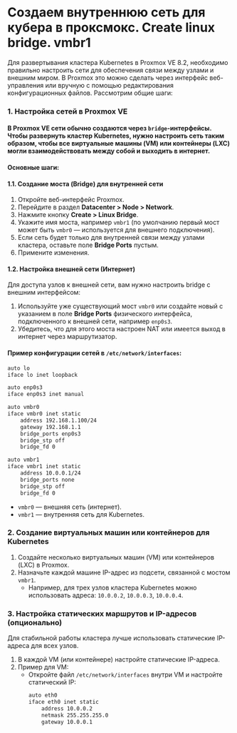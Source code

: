 
# Создаем внутреннюю сеть для кубера в проксмокс. Create linux bridge. vmbr1

Для развертывания кластера Kubernetes в Proxmox VE 8.2, необходимо правильно настроить сети для обеспечения связи между узлами и внешним миром. В Proxmox это можно сделать через интерфейс веб-управления или вручную с помощью редактирования конфигурационных файлов. Рассмотрим общие шаги:

### 1. Настройка сетей в Proxmox VE
#### В Proxmox VE сети обычно создаются через `bridge`-интерфейсы. Чтобы развернуть кластер Kubernetes, нужно настроить сеть таким образом, чтобы все виртуальные машины (VM) или контейнеры (LXC) могли взаимодействовать между собой и выходить в интернет.

#### Основные шаги:

#### 1.1. Создание моста (Bridge) для внутренней сети
1. Откройте веб-интерфейс Proxmox.
2. Перейдите в раздел **Datacenter > Node > Network**.
3. Нажмите кнопку **Create > Linux Bridge**.
4. Укажите имя моста, например `vmbr1` (по умолчанию первый мост может быть `vmbr0` — используется для внешнего подключения).
5. Если сеть будет только для внутренней связи между узлами кластера, оставьте поле **Bridge Ports** пустым.
6. Примените изменения.

#### 1.2. Настройка внешней сети (Интернет)
Для доступа узлов к внешней сети, вам нужно настроить bridge с внешним интерфейсом:
1. Используйте уже существующий мост `vmbr0` или создайте новый с указанием в поле **Bridge Ports** физического интерфейса, подключенного к внешней сети, например `enp0s3`.
2. Убедитесь, что для этого моста настроен NAT или имеется выход в интернет через маршрутизатор.

#### Пример конфигурации сетей в `/etc/network/interfaces`:

```bash
auto lo
iface lo inet loopback

auto enp0s3
iface enp0s3 inet manual

auto vmbr0
iface vmbr0 inet static
    address 192.168.1.100/24
    gateway 192.168.1.1
    bridge_ports enp0s3
    bridge_stp off
    bridge_fd 0

auto vmbr1
iface vmbr1 inet static
    address 10.0.0.1/24
    bridge_ports none
    bridge_stp off
    bridge_fd 0
```

- `vmbr0` — внешняя сеть (интернет).
- `vmbr1` — внутренняя сеть для Kubernetes.

### 2. Создание виртуальных машин или контейнеров для Kubernetes
1. Создайте несколько виртуальных машин (VM) или контейнеров (LXC) в Proxmox.
2. Назначьте каждой машине IP-адрес из подсети, связанной с мостом `vmbr1`.
   - Например, для трех узлов кластера Kubernetes можно использовать адреса: `10.0.0.2`, `10.0.0.3`, `10.0.0.4`.

### 3. Настройка статических маршрутов и IP-адресов (опционально)
Для стабильной работы кластера лучше использовать статические IP-адреса для всех узлов.

1. В каждой VM (или контейнере) настройте статические IP-адреса.
2. Пример для VM:
   - Откройте файл `/etc/network/interfaces` внутри VM и настройте статический IP:
     ```bash
     auto eth0
     iface eth0 inet static
         address 10.0.0.2
         netmask 255.255.255.0
         gateway 10.0.0.1
     ```
